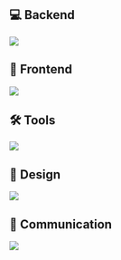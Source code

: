 ## 💻 Backend
<p>
  <img src="https://skillicons.dev/icons?i=java,c" />
</p>

## 🎨 Frontend
<p>
  <img src="https://skillicons.dev/icons?i=html,css,js" />
</p>

## 🛠️ Tools
<p>
  <img src="https://skillicons.dev/icons?i=vscode,idea,notion" />
</p>

## 🎨 Design
<p>
  <img src="https://skillicons.dev/icons?i=figma,ps,ai" />
</p>

## 📡 Communication
<p>
  <img src="https://skillicons.dev/icons?i=discord,instagram,gmail" />
</p>



<!--
**slxn00/slxn00** is a ✨ _special_ ✨ repository because its `README.md` (this file) appears on your GitHub profile.

Here are some ideas to get you started:

- 🔭 I’m currently working on ...
- 🌱 I’m currently learning ...
- 👯 I’m looking to collaborate on ...
- 🤔 I’m looking for help with ...
- 💬 Ask me about ...
- 📫 How to reach me: ...
- 😄 Pronouns: ...
- ⚡ Fun fact: ...
-->
